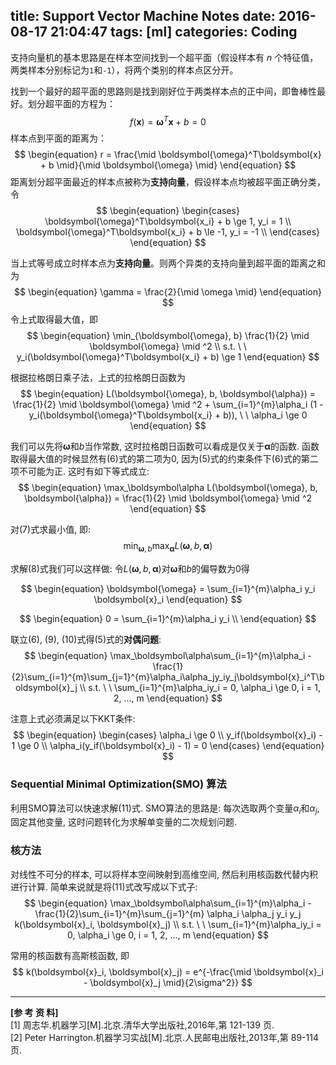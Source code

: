 title: Support Vector Machine Notes
date: 2016-08-17 21:04:47
tags: [ml]
categories: Coding
---
<script type="text/x-mathjax-config">
MathJax.Hub.Config({
  TeX: { equationNumbers: { autoNumber: "AMS" } }
});
</script>
支持向量机的基本思路是在样本空间找到一个超平面（假设样本有 $n$ 个特征值，两类样本分别标记为`1`和`-1`），将两个类别的样本点区分开。

找到一个最好的超平面的思路则是找到刚好位于两类样本点的正中间，即鲁棒性最好。划分超平面的方程为：
$$
\begin{equation}
f(\boldsymbol{x}) = \boldsymbol{\omega}^T\boldsymbol{x} + b = 0
\end{equation}
$$
样本点到平面的距离为：
$$
\begin{equation}
r = \frac{\mid \boldsymbol{\omega}^T\boldsymbol{x} + b \mid}{\mid \boldsymbol{\omega} \mid}
\end{equation}
$$
距离划分超平面最近的样本点被称为**支持向量**，假设样本点均被超平面正确分类，令
$$
\begin{equation}
\begin{cases}
\boldsymbol{\omega}^T\boldsymbol{x_i} + b \ge 1, y_i = 1 \\
\boldsymbol{\omega}^T\boldsymbol{x_i} + b \le -1, y_i = -1 \\
\end{cases}
\end{equation}
$$

当上式等号成立时样本点为**支持向量**。则两个异类的支持向量到超平面的距离之和为
$$
\begin{equation}
\gamma = \frac{2}{\mid \omega \mid}
\end{equation}
$$
令上式取得最大值，即
$$
\begin{equation}
 \min_{\boldsymbol{\omega}, b} \frac{1}{2} \mid \boldsymbol{\omega} \mid ^2 \\
 s.t. \ \ y_i(\boldsymbol{\omega}^T\boldsymbol{x_i} + b) \ge 1
\end{equation}
$$

根据拉格朗日乘子法，上式的拉格朗日函数为
$$
\begin{equation}
L(\boldsymbol{\omega}, b, \boldsymbol{\alpha}) = \frac{1}{2} \mid \boldsymbol{\omega} \mid ^2 + \sum_{i=1}^{m}\alpha_i (1 - y_i(\boldsymbol{\omega}^T\boldsymbol{x_i} + b)), \ \ \alpha_i \ge 0
\end{equation}
$$

我们可以先将$\boldsymbol{\omega}$和$b$当作常数, 这时拉格朗日函数可以看成是仅关于$\boldsymbol{\alpha}$的函数.  函数取得最大值的时候显然有(6)式的第二项为0, 因为(5)式的约束条件下(6)式的第二项不可能为正.  这时有如下等式成立:
$$
\begin{equation}
\max_\boldsymbol\alpha L(\boldsymbol{\omega}, b, \boldsymbol{\alpha}) = \frac{1}{2} \mid \boldsymbol{\omega} \mid ^2
\end{equation}
$$

对(7)式求最小值, 即:
$$
\begin{equation}
\min_{\boldsymbol{\omega}, b}\max_\boldsymbol\alpha L(\boldsymbol{\omega}, b, \boldsymbol{\alpha})
\end{equation}
$$

求解(8)式我们可以这样做: 令$L(\boldsymbol{\omega}, b, \boldsymbol{\alpha})$对$\boldsymbol{\omega}$和$b$的偏导数为0得

$$
\begin{equation}
\boldsymbol{\omega} = \sum_{i=1}^{m}\alpha_i  y_i \boldsymbol{x}_i
\end{equation}
$$

$$
\begin{equation}
0 = \sum_{i=1}^{m}\alpha_i y_i \\
\end{equation}
$$
<!--more-->
联立(6), (9), (10)式得(5)式的**对偶问题**:
$$
\begin{equation}
\max_\boldsymbol\alpha\sum_{i=1}^{m}\alpha_i - \frac{1}{2}\sum_{i=1}^{m}\sum_{j=1}^{m}\alpha_i\alpha_jy_iy_j\boldsymbol{x}_i^T\boldsymbol{x}_j \\
s.t. \ \ \sum_{i=1}^{m}\alpha_iy_i = 0, \alpha_i \ge 0, i = 1, 2, ..., m
\end{equation}
$$

注意上式必须满足以下KKT条件:
$$
\begin{equation}
\begin{cases}
\alpha_i \ge 0  \\
y_if(\boldsymbol{x}_i) - 1 \ge 0  \\
\alpha_i(y_if(\boldsymbol{x}_i) - 1) = 0
\end{cases}
\end{equation}
$$

### Sequential Minimal Optimization(SMO) 算法
利用SMO算法可以快速求解(11)式.  SMO算法的思路是: 每次选取两个变量$\alpha_i$和$\alpha_j$, 固定其他变量, 这时问题转化为求解单变量的二次规划问题.  

### 核方法
对线性不可分的样本, 可以将样本空间映射到高维空间, 然后利用核函数代替内积进行计算.  简单来说就是将(11)式改写成以下式子:
$$
\begin{equation}
\max_\boldsymbol\alpha\sum_{i=1}^{m}\alpha_i - \frac{1}{2}\sum_{i=1}^{m}\sum_{j=1}^{m} \alpha_i \alpha_j y_i y_j k(\boldsymbol{x}_i, \boldsymbol{x}_j) \\
s.t. \ \ \sum_{i=1}^{m}\alpha_iy_i = 0, \alpha_i \ge 0, i = 1, 2, ..., m
\end{equation}
$$

常用的核函数有高斯核函数, 即
$$
k(\boldsymbol{x}_i, \boldsymbol{x}_j) = e^{-\frac{\mid \boldsymbol{x}_i - \boldsymbol{x}_j \mid}{2\sigma^2}}
$$

---------
**[参 考 资 料]**  
[1]  周志华.机器学习[M].北京.清华大学出版社,2016年,第 121-139 页.  
[2]  Peter Harrington.机器学习实战[M].北京.人民邮电出版社,2013年,第 89-114 页.
